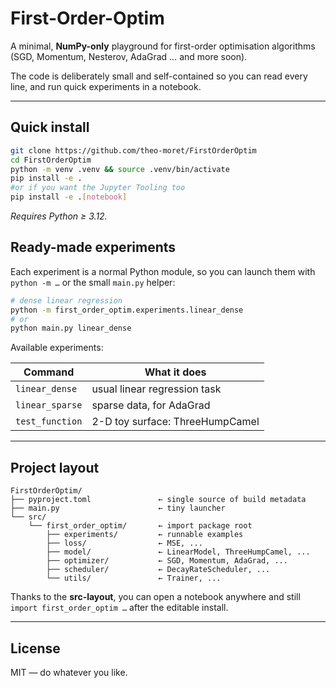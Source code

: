 # First-Order-Optim  

A minimal, **NumPy-only** playground for first-order optimisation algorithms (SGD, Momentum, Nesterov, AdaGrad … and more soon).

The code is deliberately small and self-contained so you can read every line, and run quick experiments in a notebook.

---

## Quick install 

```bash
git clone https://github.com/theo-moret/FirstOrderOptim
cd FirstOrderOptim
python -m venv .venv && source .venv/bin/activate
pip install -e .  
#or if you want the Jupyter Tooling too
pip install -e .[notebook]
```

*Requires Python ≥ 3.12.*



## Ready-made experiments 

Each experiment is a normal Python module, so you can launch them with `python -m …` or the small `main.py` helper:

```bash
# dense linear regression
python -m first_order_optim.experiments.linear_dense
# or
python main.py linear_dense
```

Available experiments:

| Command          | What it does                          |
|------------------|---------------------------------------|
| `linear_dense`   | usual linear regression task          |
| `linear_sparse`  | sparse data, for AdaGrad              |
| `test_function`  | 2-D toy surface: ThreeHumpCamel       |

---

## Project layout 

```
FirstOrderOptim/
├── pyproject.toml               ← single source of build metadata
├── main.py                      ← tiny launcher 
└── src/
    └── first_order_optim/       ← import package root
        ├── experiments/         ← runnable examples
        ├── loss/                ← MSE, ...
        ├── model/               ← LinearModel, ThreeHumpCamel, ...
        ├── optimizer/           ← SGD, Momentum, AdaGrad, ...
        ├── scheduler/           ← DecayRateScheduler, ...
        └── utils/               ← Trainer, ...
```

Thanks to the **src-layout**, you can open a notebook anywhere and still `import first_order_optim …` after the editable install.

---

## License

MIT — do whatever you like.
